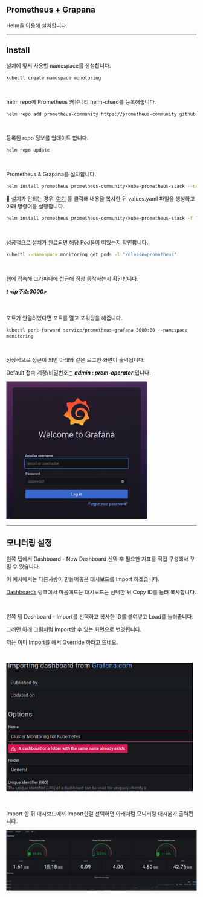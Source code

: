 ## Prometheus + Grapana

Helm을 이용해 설치합니다.

---

## Install

설치에 앞서 사용할 namespace를 생성합니다.

```bash
kubectl create namespace monotoring
```

<br>

helm repo에 Prometheus 커뮤니티 helm-chard를 등록해줍니다.

```bash
helm repo add prometheus-community https://prometheus-community.github.io/helm-charts
```

<br>

등록된 repo 정보를 업데이트 합니다.

```bash
helm repo update
```

<br>

Prometheus & Grapana를 설치합니다.

```bash
helm install prometheus prometheus-community/kube-prometheus-stack --namespace monitoring
```

🚨 설치가 안되는 경우  [여기](https://github.com/grafana/helm-charts/blob/main/charts/grafana/values.yaml) 를 클릭해 내용을 복사한 뒤 values.yaml 파일을 생성하고 아래 명령어를 실행합니다.

```bash
helm install prometheus prometheus-community/kube-prometheus-stack -f "values.yaml" --namespace monitoring
```

<br>

성공적으로 설치가 완료되면 해당 Pod들이 떠있는지 확인합니다.

```bash
kubectl --namespace monitoring get pods -l "release=prometheus"
```

<br>

웹에 접속해 그라파나에 접근해 정상 동작하는지 확인합니다. 

❗ **_<ip주소:3000>_**

<br>

포트가 안열려있다면 포트를 열고 포워딩을 해줍니다.

```null
kubectl port-forward service/prometheus-grafana 3000:80 --namespace monitoring
```

<br>

정상적으로 접근이 되면 아래와 같은 로그인 화면이 출력됩니다.

Default 접속 계정/비밀번호는 **_admin : prom-operator_** 입니다.

![](https://raw.githubusercontent.com/spacedustz/Obsidian-Image-Server/main/img/monitoring.png)

---

## 모니터링 설정

왼쪽 탭에서 Dashboard - New Dashboard 선택 후 필요한 지표를 직접 구성해서 꾸밀 수 있습니다.

이 예시에서는 다른사람이 만들어놓은 대시보드를 Import 하겠습니다.

[Dashboards]([https://grafana.com/grafana/dashboards/?search=kubernetes](https://grafana.com/grafana/dashboards/?search=kubernetes)) 링크에서 마음에드는 대시보드는 선택한 뒤 Copy ID를 눌러 복사합니다.

<br>

왼쪽 탭 Dashboard - Import를 선택하고 복사한 ID를 붙여넣고 Load를 눌러줍니다.

그러면 아래 그림처럼 Import할 수 있는 화면으로 변경됩니다.

저는 이미 Import를 해서 Override 하라고 뜨네요.

<br>

![](https://raw.githubusercontent.com/spacedustz/Obsidian-Image-Server/main/img/monitoring2.png)

<br>

Import 한 뒤 대시보드에서 Import한걸 선택하면 아래처럼 모니터링 대시볻가 출력됩니다.

![](https://raw.githubusercontent.com/spacedustz/Obsidian-Image-Server/main/img/monitoring3.png)